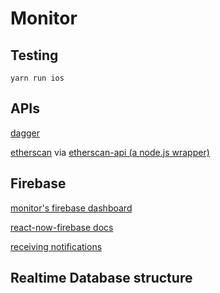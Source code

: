 # Monitor

## Testing

`yarn run ios`

## APIs

[dagger](https://matic.network/dagger/)

[etherscan](https://etherscan.io/apis#accounts) via [etherscan-api (a node.js wrapper)](https://sebs.github.io/etherscan-api/)

## Firebase

[monitor's firebase dashboard](https://console.firebase.google.com/u/0/project/monitor-3f707/authentication/users)

[react-now-firebase docs](https://rnfirebase.io/docs/)

[receiving notifications](https://rnfirebase.io/docs/v4.3.x/notifications/receiving-notifications)

## Realtime Database structure

